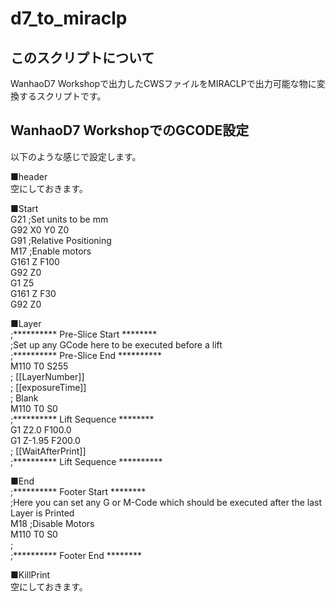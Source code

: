 # d7_to_miraclp

## このスクリプトについて
WanhaoD7 Workshopで出力したCWSファイルをMIRACLPで出力可能な物に変換するスクリプトです。

##  WanhaoD7 WorkshopでのGCODE設定
以下のような感じで設定します。  

■header  
空にしておきます。  

■Start  
G21 ;Set units to be mm  
G92 X0 Y0 Z0  
G91 ;Relative Positioning  
M17 ;Enable motors  
G161 Z F100  
G92 Z0  
G1 Z5  
G161 Z F30  
G92 Z0  

■Layer  
;********** Pre-Slice Start ********  
;Set up any GCode here to be executed before a lift  
;********** Pre-Slice End **********  
M110 T0 S255  
;<Slice> [[LayerNumber]]  
;<Delay> [[exposureTime]]  
;<Slice> Blank  
M110 T0 S0  
;********** Lift Sequence ********  
G1 Z2.0 F100.0  
G1 Z-1.95 F200.0  
;<Delay> [[WaitAfterPrint]]  
;********** Lift Sequence **********  
  
■End  
;********** Footer Start ********  
;Here you can set any G or M-Code which should be executed after the last Layer is Printed  
M18 ;Disable Motors  
M110 T0 S0  
;<Completed>  
;********** Footer End ********  
  
■KillPrint  
空にしておきます。  
